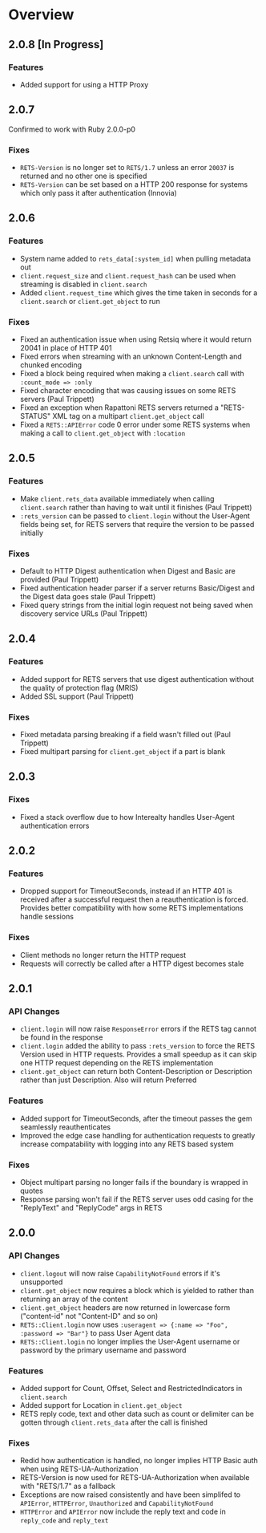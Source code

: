 # Overview

## 2.0.8 [In Progress]

### Features
  * Added support for using a HTTP Proxy

## 2.0.7

Confirmed to work with Ruby 2.0.0-p0

### Fixes
  * `RETS-Version` is no longer set to `RETS/1.7` unless an error `20037` is returned and no other one is specified
  * `RETS-Version` can be set based on a HTTP 200 response for systems which only pass it after authentication (Innovia)

## 2.0.6

### Features
  * System name added to `rets_data[:system_id]` when pulling metadata out
  * `client.request_size` and `client.request_hash` can be used when streaming is disabled in `client.search`
  * Added `client.request_time` which gives the time taken in seconds for a `client.search` or `client.get_object` to run

### Fixes
  * Fixed an authentication issue when using Retsiq where it would return 20041 in place of HTTP 401
  * Fixed errors when streaming with an unknown Content-Length and chunked encoding
  * Fixed a block being required when making a `client.search` call with `:count_mode => :only`
  * Fixed character encoding that was causing issues on some RETS servers (Paul Trippett)
  * Fixed an exception when Rapattoni RETS servers returned a "RETS-STATUS" XML tag on a multipart `client.get_object` call
  * Fixed a `RETS::APIError` code 0 error under some RETS systems when making a call to `client.get_object` with `:location`

## 2.0.5

### Features
  * Make `client.rets_data` available immediately when calling `client.search` rather than having to wait until it finishes (Paul Trippett)
  * `:rets_version` can be passed to `client.login` without the User-Agent fields being set, for RETS servers that require the version to be passed initially

### Fixes
  * Default to HTTP Digest authentication when Digest and Basic are provided (Paul Trippett)
  * Fixed authentication header parser if a server returns Basic/Digest and the Digest data goes stale (Paul Trippett)
  * Fixed query strings from the initial login request not being saved when discovery service URLs (Paul Trippett)

## 2.0.4

### Features
  * Added support for RETS servers that use digest authentication without the quality of protection flag (MRIS)
  * Added SSL support (Paul Trippett)

### Fixes
  * Fixed metadata parsing breaking if a field wasn't filled out (Paul Trippett)
  * Fixed multipart parsing for `client.get_object` if a part is blank

## 2.0.3

### Fixes
  * Fixed a stack overflow due to how Interealty handles User-Agent authentication errors

## 2.0.2

### Features
  * Dropped support for TimeoutSeconds, instead if an HTTP 401 is received after a successful request then a reauthentication is forced. Provides better compatibility with how some RETS implementations handle sessions

### Fixes
  * Client methods no longer return the HTTP request
  * Requests will correctly be called after a HTTP digest becomes stale

## 2.0.1

### API Changes
  * `client.login` will now raise `ResponseError` errors if the RETS tag cannot be found in the response
  * `client.login` added the ability to pass `:rets_version` to force the RETS Version used in HTTP requests. Provides a small speedup as it can skip one HTTP request depending on the RETS implementation
  * `client.get_object` can return both Content-Description or Description rather than just Description. Also will return Preferred

### Features
  * Added support for TimeoutSeconds, after the timeout passes the gem seamlessly reauthenticates
  * Improved the edge case handling for authentication requests to greatly increase compatability with logging into any RETS based system

### Fixes
  * Object multipart parsing no longer fails if the boundary is wrapped in quotes
  * Response parsing won't fail if the RETS server uses odd casing for the "ReplyText" and "ReplyCode" args in RETS

## 2.0.0

### API Changes
  * `client.logout` will now raise `CapabilityNotFound` errors if it's unsupported
  * `client.get_object` now requires a block which is yielded to rather than returning an array of the content
  * `client.get_object` headers are now returned in lowercase form ("content-id" not "Content-ID" and so on)
  * `RETS::Client.login` now uses `:useragent => {:name => "Foo", :password => "Bar"}` to pass User Agent data
  * `RETS::Client.login` no longer implies the User-Agent username or password by the primary username and password

### Features
  * Added support for Count, Offset, Select and RestrictedIndicators in `client.search`
  * Added support for Location in `client.get_object`
  * RETS reply code, text and other data such as count or delimiter can be gotten through `client.rets_data` after the call is finished

### Fixes
  * Redid how authentication is handled, no longer implies HTTP Basic auth when using RETS-UA-Authorization
  * RETS-Version is now used for RETS-UA-Authorization when available with "RETS/1.7" as a fallback
  * Exceptions are now raised consistently and have been simplifed to `APIError`, `HTTPError`, `Unauthorized` and `CapabilityNotFound`
  * `HTTPError` and `APIError` now include the reply text and code in `reply_code` and `reply_text`
